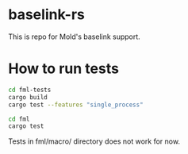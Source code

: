 baselink-rs
==============

This is repo for Mold's baselink support.

# How to run tests

```sh
cd fml-tests
cargo build
cargo test --features "single_process"
```

```sh
cd fml
cargo test
```

Tests in fml/macro/ directory does not work for now.
